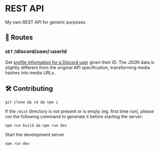 <p align="center">
    <h1>REST API</h1>
    My own REST API for generic purposes
</p>

## 📂 Routes

### `GET` /discord/user/:userId

Get [profile information for a Discord user](https://discord.com/developers/docs/resources/user#get-user) given their ID. The JSON data is slightly different from the original API specification, transforming media hashes into media URLs.

## 🛠️ Contributing

```
git clone && cd && npm i
```

If the `/dist` directory is not present or is empty (eg. first time run), please run the following command to generate it before starting the server:

```
npm run build && npm run dev
```

Start the development server

```
npm run dev
```
